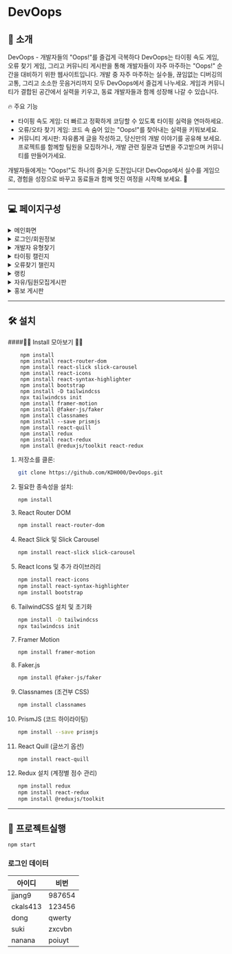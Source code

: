 # DevOops

## 🔅 소개

DevOops - 개발자들의 "Oops!"를 즐겁게 극복하다
DevOops는 타이핑 속도 게임, 오류 찾기 게임, 그리고 커뮤니티 게시판을 통해 개발자들이 자주 마주하는 "Oops!" 순간을 대비하기 위한 웹사이트입니다.
개발 중 자주 마주하는 실수들, 끊임없는 디버깅의 고통, 그리고 소소한 웃음거리까지 모두 DevOops에서 즐겁게 나누세요. 게임과 커뮤니티가 결합된 공간에서 실력을 키우고, 동료 개발자들과 함께 성장해 나갈 수 있습니다.

🔥 주요 기능

- 타이핑 속도 게임: 더 빠르고 정확하게 코딩할 수 있도록 타이핑 실력을 연마하세요.
- 오류/오타 찾기 게임: 코드 속 숨어 있는 "Oops!"를 찾아내는 실력을 키워보세요.
- 커뮤니티 게시판: 자유롭게 글을 작성하고, 당신만의 개발 이야기를 공유해 보세요. 프로젝트를 함께할 팀원을 모집하거나, 개발 관련 질문과 답변을 주고받으며 커뮤니티를 만들어가세요.

개발자들에게는 "Oops!"도 하나의 즐거운 도전입니다!
DevOops에서 실수를 게임으로, 경험을 성장으로 바꾸고 동료들과 함께 멋진 여정을 시작해 보세요. 🚀

---

<!--
## 🧾 목차
- [소개](#소개)
- [페이지 구성](#페이지구성)
- [설치](#설치)
- [프로젝트 실행](#사용-방법)

--- -->

## 💻 페이지구성

  <details>
    <summary> 메인화면</summary>
    <img src="https://github.com/user-attachments/assets/59dd073d-efff-4107-8d3b-41ba93599187" alt="메인" width="80%">
   
  </details>

  <details>
    <summary>로그인/회원정보</summary>
    <img src="https://github.com/user-attachments/assets/63b03fb0-5054-484b-b98b-a2e59a289a2f" alt="로그인화면" width="80%">
    <img src="https://github.com/user-attachments/assets/7d22c4f9-5cd2-41b9-9e1b-517706f0f471" alt="마이페이지" width="80%">
    <img src="https://github.com/user-attachments/assets/3f97f651-3267-4bb5-b045-d05071280ed6" alt="회원정보수정" width="80%">

  </details>
  <details>
    <summary>개발자 유형찾기</summary>
    <img src="https://github.com/user-attachments/assets/0867ef13-d096-46b6-a9cf-fd06fb3941a6" alt="유형테스트1" width="80%">
<img src="https://github.com/user-attachments/assets/830d2d3a-2ea1-4fe3-8dc3-ba3d991f3b80" alt="유형테스트2" width="80%">
<img src="https://github.com/user-attachments/assets/9b8057aa-1423-409b-b8b2-26fc5d0d26f5" alt="유형테스트3" width="80%">
    
  </details>
  
  <details>
    <summary>타이핑 캘린지</summary>
    <img src="https://github.com/user-attachments/assets/3a3822e0-4b6f-45a7-be04-f6edce0ef8d2" alt="타이핑챌린지" width="80%">
    
  </details>
  <details>
    <summary>오류찾기 챌린지</summary>
    <img src="https://github.com/user-attachments/assets/d728a84a-c9ce-481e-9927-b9e8b22a991d" alt="오류찾기챌린지" width="80%">

  </details>
  <details>
    <summary>랭킹</summary>
     
  <img src="https://github.com/user-attachments/assets/55adc89d-c5f3-4d80-ba7c-ddbad5bde661" alt="랭킹" width="80%">

  </details>
  <details>
    <summary>자유/팀원모집게시판</summary>
 <img src="https://github.com/user-attachments/assets/a2fa1154-7f71-4998-93ea-ccd9d8bf9d05" alt="글쓰기" width="80%">
  <img src="https://github.com/user-attachments/assets/47b7cd6b-6333-423e-b7c6-148790c62bd7" alt="팀원모집" width="80%">  
      
  <img src="https://github.com/user-attachments/assets/3767bf02-070b-4438-9325-f9b1e739eb12" alt="게시판" width="80%">
  <img src="https://github.com/user-attachments/assets/1bbfe784-1b4f-47aa-a9b2-ec3a7ae36002" alt="글보기" width="80%">

  </details>
   <details>
    <summary>홍보 게시판</summary>
    <img src="https://github.com/user-attachments/assets/4fe956fb-e868-40b4-ad40-0d748baf5cf1" alt="홍보게시판" width="80%">

  </details>

---

## 🛠️ 설치

####🚨🚨 Install 모아보기 🚨🚨

```
    npm install
    npm install react-router-dom
    npm install react-slick slick-carousel
    npm install react-icons
    npm install react-syntax-highlighter
    npm install bootstrap
    npm install -D tailwindcss
    npx tailwindcss init
    npm install framer-motion
    npm install @faker-js/faker
    npm install classnames
    npm install --save prismjs
    npm install react-quill
    npm install redux
    npm install react-redux
    npm install @reduxjs/toolkit react-redux
```

1. 저장소를 클론:
   ```bash
   git clone https://github.com/KDH000/DevOops.git
   ```
2. 필요한 종속성을 설치:
   ```bash
   npm install
   ```
3. React Router DOM

   ```bash
   npm install react-router-dom
   ```

4. React Slick 및 Slick Carousel

   ```bash
   npm install react-slick slick-carousel
   ```

5. React Icons 및 추가 라이브러리

   ```bash
   npm install react-icons
   npm install react-syntax-highlighter
   npm install bootstrap
   ```

6. TailwindCSS 설치 및 초기화

   ```bash
   npm install -D tailwindcss
   npx tailwindcss init
   ```

7. Framer Motion

   ```bash
   npm install framer-motion
   ```

8. Faker.js

   ```bash
   npm install @faker-js/faker
   ```

9. Classnames (조건부 CSS)

   ```bash
   npm install classnames
   ```

10. PrismJS (코드 하이라이팅)

    ```bash
    npm install --save prismjs
    ```

11. React Quill (글쓰기 옵션)

    ```
    npm install react-quill
    ```

12. Redux 설치 (계정별 점수 관리)
    ```bash
    npm install redux
    npm install react-redux
    npm install @reduxjs/toolkit
    ```

---

## 📌 프로젝트실행

```
npm start
```

### 로그인 데이터

| 아이디   | 비번   |
| -------- | ------ |
| jjang9   | 987654 |
| ckals413 | 123456 |
| dong     | qwerty |
| suki     | zxcvbn |
| nanana   | poiuyt |
